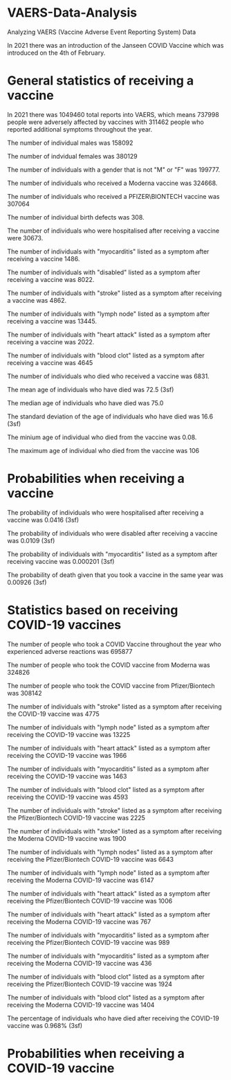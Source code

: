 # VAERS-Data-Analysis
Analyzing VAERS (Vaccine Adverse Event Reporting System) Data

In 2021 there was an introduction of the Janseen COVID Vaccine which was introduced on the 4th of February. 

# General statistics of receiving a vaccine

In 2021 there was 1049460 total reports into VAERS, which means 737998 people were adversely affected by vaccines with 311462 people who reported additional symptoms throughout the year. 

The number of individual males was 158092 

The number of indvidual females was 380129

The number of individuals with a gender that is not "M" or "F" was 199777.

The number of individuals who received a Moderna vaccine was 324668.

The number of individuals who received a PFIZER\BIONTECH vaccine was 307064 

The number of individual birth defects was 308.

The number of individuals who were hospitalised after receiving a vaccine were 30673. 

The number of individuals with "myocarditis" listed as a symptom after receiving a vaccine 1486.

The number of individuals with "disabled" listed as a symptom after receiving a vaccine was 8022.

The number of individuals with "stroke" listed as a symptom after receiving a vaccine was 4862.

The number of individuals with "lymph node" listed as a symptom after receiving a vaccine was 13445.

The number of individuals with "heart attack" listed as a symptom after receiving a vaccine was 2022.

The number of individuals with "blood clot" listed as a symptom after receiving a vaccine was 4645

The number of individuals who died who received a vaccine was 6831.

The mean age of individuals who have died was 72.5 (3sf)

The median age of individuals who have died was 75.0 

The standard deviation of the age of individuals who have died was 16.6 (3sf)

The minium age of individual who died from the vaccine was 0.08.

The maximum age of individual who died from the vaccine was 106

# Probabilities when receiving a vaccine

The probability of individuals who were hospitalised after receiving a vaccine was 0.0416 (3sf)

The probability of individuals who were disabled after receiving a vaccine was 0.0109 (3sf)

The probability of individuals with "myocarditis" listed as a symptom after receiving vaccine was 0.000201 (3sf)

The probability of death given that you took a vaccine in the same year was 0.00926 (3sf)

# Statistics based on receiving COVID-19 vaccines

The number of people who took a COVID Vaccine throughout the year who experienced adverse reactions  was 695877

The number of people who took the COVID vaccine from Moderna was 324826

The number of people who took the COVID vaccine from Pfizer/Biontech was 308142

The number of individuals with "stroke" listed as a symptom after receiving the COVID-19 vaccine was 4775

The number of individuals with "lymph node" listed as a symptom after receiving the COVID-19 vaccine was 13225

The number of individuals with "heart attack" listed as a symptom after receiving the COVID-19 vaccine was 1966

The number of individuals with "myocarditis" listed as a symptom after receiving the COVID-19 vaccine was 1463

The number of individuals with "blood clot" listed as a symptom after receiving the COVID-19 vaccine was 4593

The number of individuals with "stroke" listed as a symptom after receiving the Pfizer/Biontech COVID-19 vaccine was 2225

The number of individuals with "stroke" listed as a symptom after receiving the Moderna COVID-19 vaccine was 1900

The number of individuals with "lymph nodes" listed as a symptom after receiving the Pfizer/Biontech COVID-19 vaccine was 6643

The number of individuals with "lymph node" listed as a symptom after receiving the Moderna COVID-19 vaccine was 6147

The number of individuals with "heart attack" listed as a symptom after receiving the Pfizer/Biontech COVID-19 vaccine was 1006

The number of individuals with "heart attack" listed as a symptom after receiving the Moderna COVID-19 vaccine was 767

The number of individuals with "myocarditis" listed as a symptom after receiving the Pfizer/Biontech COVID-19 vaccine was 989

The number of individuals with "myocarditis" listed as a symptom after receiving the Moderna COVID-19 vaccine was 436

The number of individuals with "blood clot" listed as a symptom after receiving the Pfizer/Biontech COVID-19 vaccine was 1924

The number of individuals with "blood clot" listed as a symptom after receiving the Moderna COVID-19 vaccine was 1404

The percentage of individuals who have died after receiving the COVID-19 vaccine was 0.968% (3sf)


# Probabilities when receiving a COVID-19 vaccine
